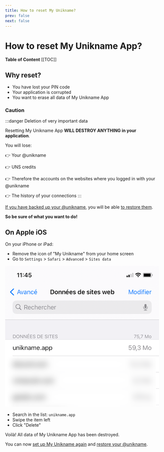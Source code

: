 ```yaml
---
title: How to reset My Unikname?
prev: false
next: false
---
```


# How to reset My Unikname App?

**Table of Content**
[[TOC]]

## Why reset?

- You have lost your PIN code
- Your application is corrupted
- You want to erase all data of My Unikname App

### Caution

:::danger Deletion of very important data

Resetting My Unikname App **WILL DESTROY ANYTHING in your application**.

You will lose:

👉 Your @unikname

👉 UNS credits

👉 Therefore the accounts on the websites where you logged in with your @unikname

👉 The history of your connections
:::

[If you have backed up your @unikname](../howto-backup-my-unikname.html), you will be able [to restore them]((../howto-restore-my-unikname.html)).

**So be sure of what you want to do!**

## On Apple iOS

On your iPhone or iPad:

- Remove the icon of "My Unikname" from your home screen
- Go to `Settings` > `Safari` > `Advanced` > `Sites data`

<hpicture caption="Menu where to reset My Unikname App">![MyUniknameMenu](./images/ios-reset-my-unikname.png)</hpicture>

- Search in the list: `unikname.app`
- Swipe the item left
- Click "Delete"

Voilà! All data of My Unikname App has been destroyed.

You can now [set up My Unikname again](../howto-install-my-unikname-app.html#step-2-install-now) and [restore your @unikname](../howto-restore-my-unikname.html).
